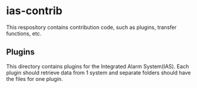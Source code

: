 # ias-contrib

This respository contains contribution code, such as plugins, transfer functions, etc.

## Plugins
This directory contains plugins for the Integrated Alarm System(IAS). Each plugin should retrieve data from 1 system and separate folders should have the files for one plugin.
